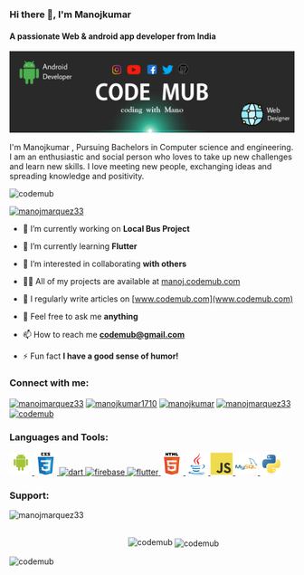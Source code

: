 ### Hi there 👋, I'm Manojkumar
#### A passionate Web & android app developer from India
![A passionate Mobile and Web app developer from India](https://github.com/codemub/codemub/blob/main/github%20banner.jpg)

I'm Manojkumar , Pursuing Bachelors in Computer science and engineering. I am an enthusiastic and social person who loves 
to take up new challenges and learn new skills. I love meeting new people, exchanging ideas and spreading knowledge and positivity.

<p align="left"> <img src="https://komarev.com/ghpvc/?username=codemub&label=Profile%20views&color=0e75b6&style=flat" alt="codemub" /> </p>

<p align="left"> <a href="https://twitter.com/manojmarquez33" target="blank"><img src="https://img.shields.io/twitter/follow/manojmarquez33?logo=twitter&style=for-the-badge" alt="manojmarquez33" /></a> </p>

- 🔭 I’m currently working on **Local Bus Project**

- 🌱 I’m currently learning **Flutter**

- 👯 I’m interested in collaborating **with others**

- 👨‍💻 All of my projects are available at [manoj.codemub.com](manoj.codemub.com)

- 📝 I regularly write articles on [www.codemub.com](www.codemub.com)

- 💬 Feel free to ask me **anything**

- 📫 How to reach me **codemub@gmail.com**

- ⚡ Fun fact **I have a good sense of humor!**

<h3 align="left">Connect with me:</h3>
<p align="left">
<a href="https://twitter.com/manojmarquez33" target="blank"><img align="center" src="https://raw.githubusercontent.com/rahuldkjain/github-profile-readme-generator/master/src/images/icons/Social/twitter.svg" alt="manojmarquez33" height="30" width="40" /></a>
<a href="https://linkedin.com/in/manojkumar1710" target="blank"><img align="center" src="https://raw.githubusercontent.com/rahuldkjain/github-profile-readme-generator/master/src/images/icons/Social/linked-in-alt.svg" alt="manojkumar1710" height="30" width="40" /></a>
<a href="https://fb.com/manojkumar" target="blank"><img align="center" src="https://raw.githubusercontent.com/rahuldkjain/github-profile-readme-generator/master/src/images/icons/Social/facebook.svg" alt="manojkumar" height="30" width="40" /></a>
<a href="https://instagram.com/manojmarquez33" target="blank"><img align="center" src="https://raw.githubusercontent.com/rahuldkjain/github-profile-readme-generator/master/src/images/icons/Social/instagram.svg" alt="manojmarquez33" height="30" width="40" /></a>
<a href="https://www.youtube.com/c/codemub" target="blank"><img align="center" src="https://raw.githubusercontent.com/rahuldkjain/github-profile-readme-generator/master/src/images/icons/Social/youtube.svg" alt="codemub" height="30" width="40" /></a>
</p>

<h3 align="left">Languages and Tools:</h3>
<p align="left"> <a href="https://developer.android.com" target="_blank" rel="noreferrer"> <img src="https://raw.githubusercontent.com/devicons/devicon/master/icons/android/android-original-wordmark.svg" alt="android" width="40" height="40"/> </a> <a href="https://www.w3schools.com/css/" target="_blank" rel="noreferrer"> <img src="https://raw.githubusercontent.com/devicons/devicon/master/icons/css3/css3-original-wordmark.svg" alt="css3" width="40" height="40"/> </a> <a href="https://dart.dev" target="_blank" rel="noreferrer"> <img src="https://www.vectorlogo.zone/logos/dartlang/dartlang-icon.svg" alt="dart" width="40" height="40"/> </a> <a href="https://firebase.google.com/" target="_blank" rel="noreferrer"> <img src="https://www.vectorlogo.zone/logos/firebase/firebase-icon.svg" alt="firebase" width="40" height="40"/> </a> <a href="https://flutter.dev" target="_blank" rel="noreferrer"> <img src="https://www.vectorlogo.zone/logos/flutterio/flutterio-icon.svg" alt="flutter" width="40" height="40"/> </a> <a href="https://www.w3.org/html/" target="_blank" rel="noreferrer"> <img src="https://raw.githubusercontent.com/devicons/devicon/master/icons/html5/html5-original-wordmark.svg" alt="html5" width="40" height="40"/> </a> <a href="https://www.java.com" target="_blank" rel="noreferrer"> <img src="https://raw.githubusercontent.com/devicons/devicon/master/icons/java/java-original.svg" alt="java" width="40" height="40"/> </a> <a href="https://developer.mozilla.org/en-US/docs/Web/JavaScript" target="_blank" rel="noreferrer"> <img src="https://raw.githubusercontent.com/devicons/devicon/master/icons/javascript/javascript-original.svg" alt="javascript" width="40" height="40"/> </a> <a href="https://www.mysql.com/" target="_blank" rel="noreferrer"> <img src="https://raw.githubusercontent.com/devicons/devicon/master/icons/mysql/mysql-original-wordmark.svg" alt="mysql" width="40" height="40"/> </a> <a href="https://www.python.org" target="_blank" rel="noreferrer"> <img src="https://raw.githubusercontent.com/devicons/devicon/master/icons/python/python-original.svg" alt="python" width="40" height="40"/> </a> </p>

<h3 align="left">Support:</h3>
<p><a href="https://www.buymeacoffee.com/manojmarquez33"> <img align="left" src="https://cdn.buymeacoffee.com/buttons/v2/default-yellow.png" height="50" width="210" alt="manojmarquez33" /></a></p><br><br>
<p></p>
<p><img align="left" src="https://github-readme-stats.vercel.app/api/top-langs?username=codemub&show_icons=true&locale=en&layout=compact" alt="codemub" /></p>

<p>&nbsp;<img align="center" src="https://github-readme-stats.vercel.app/api?username=codemub&show_icons=true&locale=en" alt="codemub" /></p>

<p><img align="center" src="https://github-readme-streak-stats.herokuapp.com/?user=codemub&" alt="codemub" /></p>


